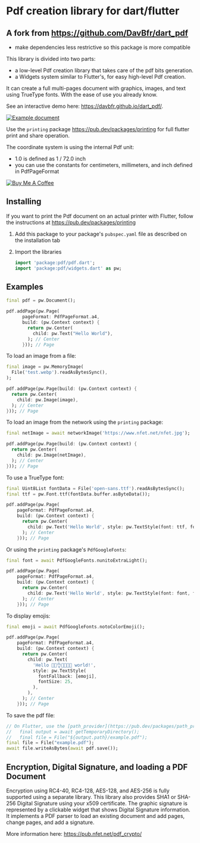 # Pdf creation library for dart/flutter

## A fork from https://github.com/DavBfr/dart_pdf

* make dependencies less restrictive so this package is more compatible



This library is divided into two parts:

* a low-level Pdf creation library that takes care of the pdf bits generation.
* a Widgets system similar to Flutter's, for easy high-level Pdf creation.

It can create a full multi-pages document with graphics,
images, and text using TrueType fonts. With the ease of use you already know.

See an interactive demo here: <https://davbfr.github.io/dart_pdf/>.

<a href="https://davbfr.github.io/dart_pdf/">
<img alt="Example document" src="https://raw.githubusercontent.com/DavBfr/dart_pdf/master/pdf/example.jpg">
</a>

Use the `printing` package <https://pub.dev/packages/printing>
for full flutter print and share operation.

The coordinate system is using the internal Pdf unit:

* 1.0 is defined as 1 / 72.0 inch
* you can use the constants for centimeters, millimeters, and inch defined in PdfPageFormat

[![Buy Me A Coffee](https://bmc-cdn.nyc3.digitaloceanspaces.com/BMC-button-images/custom_images/orange_img.png "Buy Me A Coffee")](https://www.buymeacoffee.com/JORBmbw9h "Buy Me A Coffee")

## Installing

If you want to print the Pdf document on an actual printer with Flutter,
follow the instructions at <https://pub.dev/packages/printing>

1. Add this package to your package's `pubspec.yaml` file as described
   on the installation tab

2. Import the libraries

   ```dart
   import 'package:pdf/pdf.dart';
   import 'package:pdf/widgets.dart' as pw;
   ```

## Examples

```dart
final pdf = pw.Document();

pdf.addPage(pw.Page(
      pageFormat: PdfPageFormat.a4,
      build: (pw.Context context) {
        return pw.Center(
          child: pw.Text("Hello World"),
        ); // Center
      })); // Page
```

To load an image from a file:

```dart
final image = pw.MemoryImage(
  File('test.webp').readAsBytesSync(),
);

pdf.addPage(pw.Page(build: (pw.Context context) {
  return pw.Center(
    child: pw.Image(image),
  ); // Center
})); // Page
```

To load an image from the network using the `printing` package:

```dart
final netImage = await networkImage('https://www.nfet.net/nfet.jpg');

pdf.addPage(pw.Page(build: (pw.Context context) {
  return pw.Center(
    child: pw.Image(netImage),
  ); // Center
})); // Page
```

To use a TrueType font:

```dart
final Uint8List fontData = File('open-sans.ttf').readAsBytesSync();
final ttf = pw.Font.ttf(fontData.buffer.asByteData());

pdf.addPage(pw.Page(
    pageFormat: PdfPageFormat.a4,
    build: (pw.Context context) {
      return pw.Center(
        child: pw.Text('Hello World', style: pw.TextStyle(font: ttf, fontSize: 40)),
      ); // Center
    })); // Page
```

Or using the `printing` package's `PdfGoogleFonts`:

```dart
final font = await PdfGoogleFonts.nunitoExtraLight();

pdf.addPage(pw.Page(
    pageFormat: PdfPageFormat.a4,
    build: (pw.Context context) {
      return pw.Center(
        child: pw.Text('Hello World', style: pw.TextStyle(font: font, fontSize: 40)),
      ); // Center
    })); // Page
```

To display emojis:

```dart
final emoji = await PdfGoogleFonts.notoColorEmoji();

pdf.addPage(pw.Page(
    pageFormat: PdfPageFormat.a4,
    build: (pw.Context context) {
      return pw.Center(
        child: pw.Text(
          'Hello 🐒💁👌🎍😍🦊👨 world!',
          style: pw.TextStyle(
            fontFallback: [emoji],
            fontSize: 25,
          ),
        ),
      ); // Center
    })); // Page
```

To save the pdf file:

```dart
// On Flutter, use the [path_provider](https://pub.dev/packages/path_provider) library:
//   final output = await getTemporaryDirectory();
//   final file = File("${output.path}/example.pdf");
final file = File("example.pdf");
await file.writeAsBytes(await pdf.save());
```

## Encryption, Digital Signature, and loading a PDF Document

Encryption using RC4-40, RC4-128, AES-128, and AES-256 is fully supported using a separate library.
This library also provides SHA1 or SHA-256 Digital Signature using your x509 certificate. The graphic signature is represented by a clickable widget that shows Digital Signature information.
It implements a PDF parser to load an existing document and add pages, change pages, and add a signature.

More information here: <https://pub.nfet.net/pdf_crypto/>
